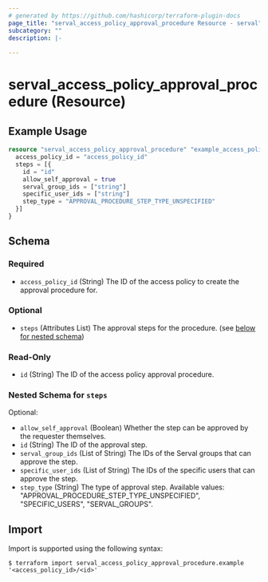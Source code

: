 ```yaml
---
# generated by https://github.com/hashicorp/terraform-plugin-docs
page_title: "serval_access_policy_approval_procedure Resource - serval"
subcategory: ""
description: |-
  
---
```


# serval_access_policy_approval_procedure (Resource)



## Example Usage

```terraform
resource "serval_access_policy_approval_procedure" "example_access_policy_approval_procedure" {
  access_policy_id = "access_policy_id"
  steps = [{
    id = "id"
    allow_self_approval = true
    serval_group_ids = ["string"]
    specific_user_ids = ["string"]
    step_type = "APPROVAL_PROCEDURE_STEP_TYPE_UNSPECIFIED"
  }]
}
```

<!-- schema generated by tfplugindocs -->
## Schema

### Required

- `access_policy_id` (String) The ID of the access policy to create the approval procedure for.

### Optional

- `steps` (Attributes List) The approval steps for the procedure. (see [below for nested schema](#nestedatt--steps))

### Read-Only

- `id` (String) The ID of the access policy approval procedure.

<a id="nestedatt--steps"></a>
### Nested Schema for `steps`

Optional:

- `allow_self_approval` (Boolean) Whether the step can be approved by the requester themselves.
- `id` (String) The ID of the approval step.
- `serval_group_ids` (List of String) The IDs of the Serval groups that can approve the step.
- `specific_user_ids` (List of String) The IDs of the specific users that can approve the step.
- `step_type` (String) The type of approval step.
Available values: "APPROVAL_PROCEDURE_STEP_TYPE_UNSPECIFIED", "SPECIFIC_USERS", "SERVAL_GROUPS".

## Import

Import is supported using the following syntax:

```shell
$ terraform import serval_access_policy_approval_procedure.example '<access_policy_id>/<id>'
```
